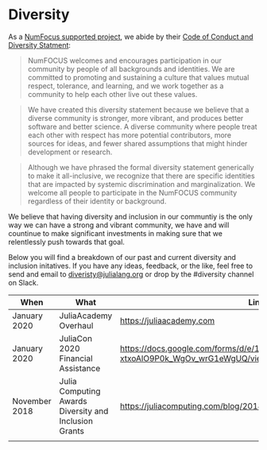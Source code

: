 # Diversity 

As a [NumFocus supported project](https://numfocus.org), we abide by their [Code of Conduct and Diversity Statment](https://numfocus.org/code-of-conduct):  

> NumFOCUS welcomes and encourages participation in our community by people of all backgrounds and identities. We are committed to promoting and sustaining a culture that values mutual respect, tolerance, and learning, and we work together as a community to help each other live out these values.

> We have created this diversity statement because we believe that a diverse community is stronger, more vibrant, and produces better software and better science. A diverse community where people treat each other with respect has more potential contributors, more sources for ideas, and fewer shared assumptions that might hinder development or research.

> Although we have phrased the formal diversity statement generically to make it all-inclusive, we recognize that there are specific identities that are impacted by systemic discrimination and marginalization. We welcome all people to participate in the NumFOCUS community regardless of their identity or background.

We believe that having diversity and inclusion in our communtiy is the only way we can have a strong and vibrant community, we have and will countinue to make significant investments in making sure that we relentlessly push towards that goal. 

Below you will find a breakdown of our past and current diversity and inclusion initatives. If you have any ideas, feedback, or the like, feel free to send and email to diveristy@julialang.org or drop by the #diversity channel on Slack.

 When                   | What                        | Link                          
 -----------------------| --------------------------- | ---------------------------  
 January 2020 | JuliaAcademy Overhaul | https://juliaacademy.com  
 January 2020 | JuliaCon 2020 Financial Assistance | https://docs.google.com/forms/d/e/1FAIpQLSeb0gjPEGbSa6twHIImSfE-xtxoAlO9P0k_WgOv_wrG1eWgUQ/viewform 
 November 2018 | Julia Computing Awards Diversity and Inclusion Grants | https://juliacomputing.com/blog/2018/11/30/DandI-grant-awards.html                    
                |                   |                   

